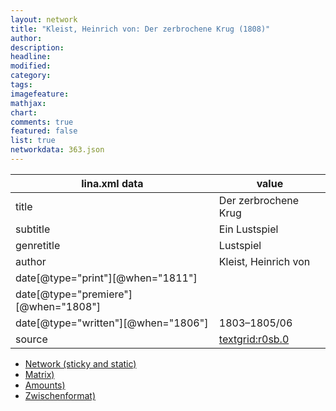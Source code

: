 ```yaml
---
layout: network
title: "Kleist, Heinrich von: Der zerbrochene Krug (1808)"
author:
description:
headline:
modified:
category:
tags:
imagefeature: 
mathjax: 
chart: 
comments: true
featured: false
list: true
networkdata: 363.json
---
```

lina.xml data  | value
------------- | -------------
title|Der zerbrochene Krug
subtitle|Ein Lustspiel
genretitle|Lustspiel
author|Kleist, Heinrich von
date[@type="print"][@when="1811"]|
date[@type="premiere"][@when="1808"]|
date[@type="written"][@when="1806"]|1803–1805/06
source|[textgrid:r0sb.0](https://textgridlab.org/1.0/tgcrud-public/rest/textgrid:r0sb.0/data)



* [Network (sticky and static)](/linas/network363)
* [Matrix)](/linas/matrix363)
* [Amounts)](/linas/amount363)
* [Zwischenformat)](/linas/lina363 )
